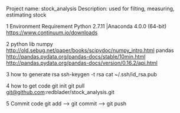 Project name: stock_analysis
Description: used for filting, measuring, estimating stock

1 Environment Requirement
  Python 2.7.11 |Anaconda 4.0.0 (64-bit)
  https://www.continuum.io/downloads

2 python lib
  numpy http://old.sebug.net/paper/books/scipydoc/numpy_intro.html
  pandas http://pandas.pydata.org/pandas-docs/stable/10min.html
         http://pandas.pydata.org/pandas-docs/version/0.16.2/api.html

3 how to generate rsa
  ssh-keygen -t rsa
  cat ~/.ssh/id_rsa.pub

4 how to get code
  git init
  git pull git@github.com:redblader/stock_analysis.git

5 Commit code
  git add --> git commit --> git push
